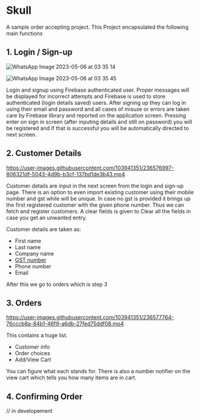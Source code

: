 # Skull

A sample order accepting project. This Project encapsulated the following main functions

## 1. Login / Sign-up

![WhatsApp Image 2023-05-06 at 03 35 14](https://user-images.githubusercontent.com/103941351/236576284-18834900-3189-48bf-ad4d-dd0b6deee3af.jpg)

![WhatsApp Image 2023-05-06 at 03 35 45](https://user-images.githubusercontent.com/103941351/236576339-ef4d9b05-7a7c-4e62-8e8e-9c4eca071990.jpg)

Login and signup using Firebase authenticated user. Proper messages will be displayed for incorrect attempts and Firebase is used to store authenticated (login details saved) users. After signing up they can log in using their email and password and all cases of misuse or errors are taken care by Firebase library and reported on the application screen. Pressing enter on sign in screen (after inputing details and still on password) you will be registered and if that is successful you will be automatically directed to next screen.

## 2. Customer Details


https://user-images.githubusercontent.com/103941351/236576997-806321df-5043-4d9b-b3cf-137bd1de3b43.mp4


Customer details are input in the next screen from the login and sign-up page. There is an option to even import existing customer using their mobile number and gst while will be unique. In case no gst is provided it brings up the first registered customer with the given phone number. Thus we can fetch and register customers. A clear fields is given to Clear all the fields in case you get an unwanted entry. 

Customer details are taken as:

- First name
- Last name
- Company name
- [GST number](https://groww.in/p/tax/gstin)
- Phone number
- Email

After this we go to orders which is step 3

## 3. Orders


https://user-images.githubusercontent.com/103941351/236577764-76cccb8a-84b1-46f9-a6db-27fed75ddf08.mp4


This contains a huge list. 

- Customer info
- Order choices
- Add/View Cart

You can figure what each stands for. There is also a number notifier on the view cart which tells you how many items are in cart.

## 4. Confirming Order

// in developement
